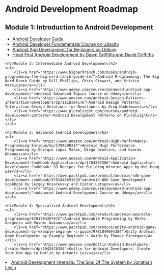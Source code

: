 <!DOCTYPE html>
<html>
<head>
	<title>Android Development Roadmap</title>
</head>
<body>
	<h1>Android Development Roadmap</h1>
	<h2>Module 1: Introduction to Android Development</h2>
	<ul>
		<li><a href="https://developer.android.com/guide">Android Developer Guide</a></li>
		<li><a href="https://www.udacity.com/course/android-developer-fundamentals--ud851">Android Developer Fundamentals Course on Udacity</a></li>
		<li><a href="https://www.udemy.com/course/android-app-development-for-beginners/?ref=home">Android App Development for Beginners on Udemy</a></li>
		<li><a href="https://www.oreilly.com/library/view/head-first-android/9781449362140/">Head First Android Development by Dawn Griffiths and David Griffiths</a></li>
	</ul>

	<h2>Module 2: Intermediate Android Development</h2>
	<ul>
		<li><a href="https://www.bignerdranch.com/books/android-programming-the-big-nerd-ranch-guide-3e/">Android Programming: The Big Nerd Ranch Guide by Bill Phillips, Chris Stewart, and Kristin Marsicano</a></li>
		<li><a href="https://www.udemy.com/course/advanced-android-app-development/">Android Advanced Topics Course on Udemy</a></li>
		<li><a href="https://www.amazon.com/Android-Design-Patterns-Interaction-Developers/dp/1118394176">Android Design Patterns: Interaction Design Solutions for Developers by Greg Nudelman</a></li>
		<li><a href="https://www.pluralsight.com/courses/android-development-patterns">Android Development Patterns on Pluralsight</a></li>
	</ul>

	<h2>Module 3: Advanced Android Development</h2>
	<ul>
		<li><a href="https://www.amazon.com/Android-High-Performance-Programming-Enrique/dp/1784399314">Android High Performance Programming by Enrique López Mañas, Diego Grancini, and Gaurav Khanna</a></li>
		<li><a href="https://www.amazon.com/Android-Application-Development-Cookbook-Applications/dp/1784397206">Android Application Development Cookbook: 93 Recipes for Building Winning Apps by Wei-Meng Lee</a></li>
		<li><a href="https://www.packtpub.com/product/android-ndk-game-development-cookbook/9781849691529">Android NDK Game Development Cookbook by Sergey Kosarevsky and Viktor Latypov</a></li>
		<li><a href="https://www.udemy.com/course/advanced-android-app-development/">Advanced Android Development Course on Udemy</a></li>
	</ul>

	<h2>Module 4: Specialized Android Development</h2>
	<ul>
		<li><a href="https://www.packtpub.com/product/android-wearable-programming/9781784397972">Android Wearable Programming by Marko Gargenta and Masumi Nakamura</a></li>
		<li><a href="https://www.packtpub.com/product/unity-android-game-development-by-example-beginner-s-guide/9781849694384">Unity Android Game Development by Example Beginner's Guide by Thomas Finnegan</a></li>
		<li><a href="https://www.amazon.com/Kotlin-Android-Developers-Create-Modern/dp/1942878354">Kotlin for Android Developers: Create Your Own App in Kotlin by Antonio Leiva</a></li>
<li><a href="https://www.amazon.com/Android-Development-Internals-Soul-System/dp/1491945868">Android Development Internals: The Soul Of The System by Jonathan Levin</a></li>
</ul>

</body>
</html>
